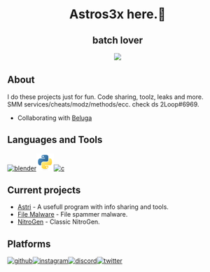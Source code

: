 <div align="center">
  
# Astros3x here.💫
## batch lover
 <img src="https://discord.c99.nl/widget/theme-2/658616710739263528.png"></img>

</div>

## About
I do these projects just for fun. Code sharing, toolz, leaks and more. <br> 
SMM services/cheats/modz/methods/ecc. check ds 2Loop#6969.
* Collaborating with [Beluga](https://github.com/CaptainBeluga)

## Languages and Tools

<p align="left"><a href="https://www.blender.org/" target="_blank" rel="noreferrer"><img src="https://download.blender.org/branding/community/blender_community_badge_white.svg" alt="blender" width="40" height="40"/></a><a href="https://www.python.org" target="_blank" rel="noreferrer"><img src="https://raw.githubusercontent.com/devicons/devicon/master/icons/python/python-original.svg" alt="python" width="40" height="40"/></a><a href="https://www.open-std.org/jtc1/sc22/wg14/" target="_blank" rel="norefferrer"><img src="https://wallpapercave.com/wp/wp4521293.png" alt="c" width="40" height="40"/></a></p>

## Current projects
* [Astri](https://github.com/astros3x/Astri) - A usefull program with info sharing and tools.
* [File Malware](https://github.com/astros3x/File-malware) - File spammer malware.
* [NitroGen](https://github.com/astros3x/Nitro-generator) - Classic NitroGen.
## Platforms

<p align="left"><a href="https://github.com/astros3x" target="_blank" rel="noreferrer"><img src="https://cdn.jsdelivr.net/npm/simple-icons@3.0.1/icons/github.svg" alt="github" width="40" height="40"/></a><a href="https://www.instagram.com/astros3x/" target="_blank" rel="noreferrer"><img src="https://cdn.jsdelivr.net/npm/simple-icons@3.0.1/icons/instagram.svg" alt="instagram" width="40" height="40"/></a><a href="https://discord.gg/XnRjFmgPYz" target="_blank" rel="noreferrer"><img src="https://cdn.jsdelivr.net/npm/simple-icons@3.0.1/icons/discord.svg" alt="discord" width="40" height="40"/></a><a href="https://twitter.com/astros3x" target="_blank" rel="noreferrer"><img src="https://cdn.jsdelivr.net/npm/simple-icons@3.0.1/icons/twitter.svg" alt="twitter" width="40" height="40"/></a></p>
